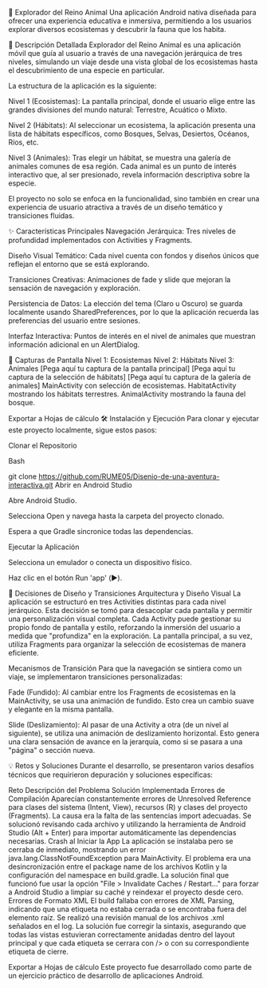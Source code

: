 🦒 Explorador del Reino Animal
Una aplicación Android nativa diseñada para ofrecer una experiencia educativa e inmersiva, permitiendo a los usuarios explorar diversos ecosistemas y descubrir la fauna que los habita.

📜 Descripción Detallada
Explorador del Reino Animal es una aplicación móvil que guía al usuario a través de una navegación jerárquica de tres niveles, simulando un viaje desde una vista global de los ecosistemas hasta el descubrimiento de una especie en particular.

La estructura de la aplicación es la siguiente:

Nivel 1 (Ecosistemas): La pantalla principal, donde el usuario elige entre las grandes divisiones del mundo natural: Terrestre, Acuático o Mixto.

Nivel 2 (Hábitats): Al seleccionar un ecosistema, la aplicación presenta una lista de hábitats específicos, como Bosques, Selvas, Desiertos, Océanos, Ríos, etc.

Nivel 3 (Animales): Tras elegir un hábitat, se muestra una galería de animales comunes de esa región. Cada animal es un punto de interés interactivo que, al ser presionado, revela información descriptiva sobre la especie.

El proyecto no solo se enfoca en la funcionalidad, sino también en crear una experiencia de usuario atractiva a través de un diseño temático y transiciones fluidas.

✨ Características Principales
Navegación Jerárquica: Tres niveles de profundidad implementados con Activities y Fragments.

Diseño Visual Temático: Cada nivel cuenta con fondos y diseños únicos que reflejan el entorno que se está explorando.

Transiciones Creativas: Animaciones de fade y slide que mejoran la sensación de navegación y exploración.

Persistencia de Datos: La elección del tema (Claro u Oscuro) se guarda localmente usando SharedPreferences, por lo que la aplicación recuerda las preferencias del usuario entre sesiones.

Interfaz Interactiva: Puntos de interés en el nivel de animales que muestran información adicional en un AlertDialog.

📸 Capturas de Pantalla
Nivel 1: Ecosistemas	Nivel 2: Hábitats	Nivel 3: Animales
[Pega aquí tu captura de la pantalla principal]	[Pega aquí tu captura de la selección de hábitats]	[Pega aquí tu captura de la galería de animales]
MainActivity con selección de ecosistemas.	HabitatActivity mostrando los hábitats terrestres.	AnimalActivity mostrando la fauna del bosque.

Exportar a Hojas de cálculo
🛠️ Instalación y Ejecución
Para clonar y ejecutar este proyecto localmente, sigue estos pasos:

Clonar el Repositorio

Bash

git clone https://github.com/RUME05/Disenio-de-una-aventura-interactiva.git
Abrir en Android Studio

Abre Android Studio.

Selecciona Open y navega hasta la carpeta del proyecto clonado.

Espera a que Gradle sincronice todas las dependencias.

Ejecutar la Aplicación

Selecciona un emulador o conecta un dispositivo físico.

Haz clic en el botón Run 'app' (▶️).

🎨 Decisiones de Diseño y Transiciones
Arquitectura y Diseño Visual
La aplicación se estructuró en tres Activities distintas para cada nivel jerárquico. Esta decisión se tomó para desacoplar cada pantalla y permitir una personalización visual completa. Cada Activity puede gestionar su propio fondo de pantalla y estilo, reforzando la inmersión del usuario a medida que "profundiza" en la exploración. La pantalla principal, a su vez, utiliza Fragments para organizar la selección de ecosistemas de manera eficiente.

Mecanismos de Transición
Para que la navegación se sintiera como un viaje, se implementaron transiciones personalizadas:

Fade (Fundido): Al cambiar entre los Fragments de ecosistemas en la MainActivity, se usa una animación de fundido. Esto crea un cambio suave y elegante en la misma pantalla.

Slide (Deslizamiento): Al pasar de una Activity a otra (de un nivel al siguiente), se utiliza una animación de deslizamiento horizontal. Esto genera una clara sensación de avance en la jerarquía, como si se pasara a una "página" o sección nueva.

💡 Retos y Soluciones
Durante el desarrollo, se presentaron varios desafíos técnicos que requirieron depuración y soluciones específicas:

Reto	Descripción del Problema	Solución Implementada
Errores de Compilación	Aparecían constantemente errores de Unresolved Reference para clases del sistema (Intent, View), recursos (R) y clases del proyecto (Fragments).	La causa era la falta de las sentencias import adecuadas. Se solucionó revisando cada archivo y utilizando la herramienta de Android Studio (Alt + Enter) para importar automáticamente las dependencias necesarias.
Crash al Iniciar la App	La aplicación se instalaba pero se cerraba de inmediato, mostrando un error java.lang.ClassNotFoundException para MainActivity.	El problema era una desincronización entre el package name de los archivos Kotlin y la configuración del namespace en build.gradle. La solución final que funcionó fue usar la opción "File > Invalidate Caches / Restart..." para forzar a Android Studio a limpiar su caché y reindexar el proyecto desde cero.
Errores de Formato XML	El build fallaba con errores de XML Parsing, indicando que una etiqueta no estaba cerrada o se encontraba fuera del elemento raíz.	Se realizó una revisión manual de los archivos .xml señalados en el log. La solución fue corregir la sintaxis, asegurando que todas las vistas estuvieran correctamente anidadas dentro del layout principal y que cada etiqueta se cerrara con /> o con su correspondiente etiqueta de cierre.

Exportar a Hojas de cálculo
Este proyecto fue desarrollado como parte de un ejercicio práctico de desarrollo de aplicaciones Android.
